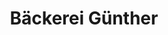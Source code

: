 ---
title: "Bäckerei Günther"
url: /kiel/baeckerei-guenther-segeberger-landstrasse/
shop: Bäckerei
---